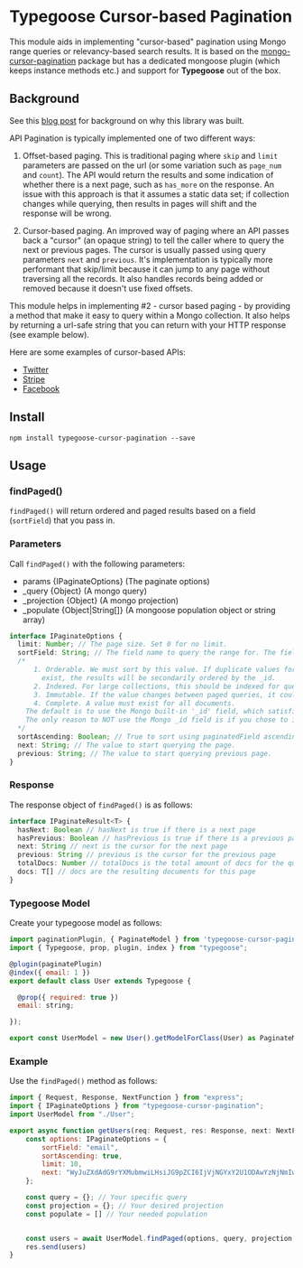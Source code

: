 # Typegoose Cursor-based Pagination

This module aids in implementing "cursor-based" pagination using Mongo range queries or relevancy-based search results. It is based on the [mongo-cursor-pagination](https://www.npmjs.com/package/mongo-cursor-pagination) package but has a dedicated mongoose plugin (which keeps instance methods etc.) and support for **Typegoose** out of the box.

## Background

See this [blog post](https://mixmax.com/blog/api-paging-built-the-right-way) for background on why this library was built.

API Pagination is typically implemented one of two different ways:

1. Offset-based paging. This is traditional paging where `skip` and `limit` parameters are passed on the url (or some variation such as `page_num` and `count`). The API would return the results and some indication of whether there is a next page, such as `has_more` on the response. An issue with this approach is that it assumes a static data set; if collection changes while querying, then results in pages will shift and the response will be wrong.

2. Cursor-based paging. An improved way of paging where an API passes back a "cursor" (an opaque string) to tell the caller where to query the next or previous pages. The cursor is usually passed using query parameters `next` and `previous`. It's implementation is typically more performant that skip/limit because it can jump to any page without traversing all the records. It also handles records being added or removed because it doesn't use fixed offsets.

This module helps in implementing #2 - cursor based paging - by providing a method that make it easy to query within a Mongo collection. It also helps by returning a url-safe string that you can return with your HTTP response (see example below).

Here are some examples of cursor-based APIs:

* [Twitter](https://dev.twitter.com/overview/api/cursoring)
* [Stripe](https://stripe.com/docs/api#pagination-starting_after)
* [Facebook](https://developers.facebook.com/docs/graph-api/using-graph-api/#cursors)

## Install

`npm install typegoose-cursor-pagination --save`

## Usage

### findPaged()

`findPaged()` will return ordered and paged results based on a field (`sortField`) that you pass in.

### Parameters 

Call `findPaged()` with the following parameters:
-  params {IPaginateOptions} (The paginate options)
-  _query {Object} (A mongo query)
-  _projection {Object} (A mongo projection)
-  _populate {Object|String[]} (A mongoose population object or string array)

```typescript
interface IPaginateOptions {
  limit: Number; // The page size. Set 0 for no limit.
  sortField: String; // The field name to query the range for. The field must be:
  /*
      1. Orderable. We must sort by this value. If duplicate values for paginatedField field
        exist, the results will be secondarily ordered by the _id.
      2. Indexed. For large collections, this should be indexed for query performance.
      3. Immutable. If the value changes between paged queries, it could appear twice.
      4. Complete. A value must exist for all documents.
    The default is to use the Mongo built-in '_id' field, which satisfies the above criteria.
    The only reason to NOT use the Mongo _id field is if you chose to implement your own ids.
  */
  sortAscending: Boolean; // True to sort using paginatedField ascending (default is false - descending).
  next: String; // The value to start querying the page.
  previous: String; // The value to start querying previous page.
}
```

### Response
The response object of `findPaged()` is as follows:

```typescript
interface IPaginateResult<T> {
  hasNext: Boolean // hasNext is true if there is a next page
  hasPrevious: Boolean // hasPrevious is true if there is a previous page
  next: String // next is the cursor for the next page
  previous: String // previous is the cursor for the previous page
  totalDocs: Number // totalDocs is the total amount of docs for the query
  docs: T[] // docs are the resulting documents for this page
}
```

### Typegoose Model
Create your typegoose model as follows:

```js
import paginationPlugin, { PaginateModel } from 'typegoose-cursor-pagination';
import { Typegoose, prop, plugin, index } from "typegoose";

@plugin(paginatePlugin)
@index({ email: 1 })
export default class User extends Typegoose {

  @prop({ required: true })
  email: string;

});

export const UserModel = new User().getModelForClass(User) as PaginateModel<User, typeof User>;
```

### Example
Use the `findPaged()` method as follows:

```js
import { Request, Response, NextFunction } from "express";
import { IPaginateOptions } from "typegoose-cursor-pagination";
import UserModel from "./User";

export async function getUsers(req: Request, res: Response, next: NextFunction) {
    const options: IPaginateOptions = {
        sortField: "email",
        sortAscending: true,
        limit: 10,
        next: "WyJuZXdAdG9rYXMubmwiLHsiJG9pZCI6IjVjNGYxY2U1ODAwYzNjNmIwOGVkZGY3ZCJ9XQ"
    };

    const query = {}; // Your specific query
    const projection = {}; // Your desired projection
    const populate = [] // Your needed population


    const users = await UserModel.findPaged(options, query, projection, populate);
    res.send(users)
}
```